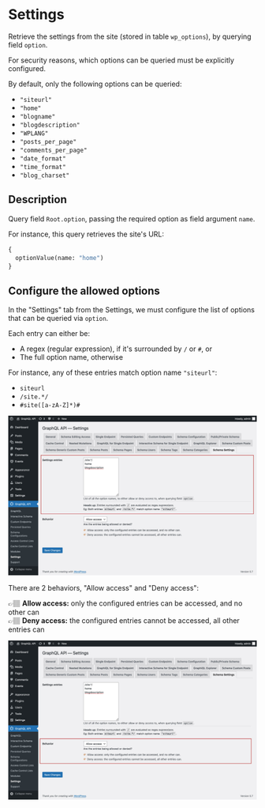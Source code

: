 # Settings

Retrieve the settings from the site (stored in table `wp_options`), by querying field `option`.

For security reasons, which options can be queried must be explicitly configured.

By default, only the following options can be queried:

- `"siteurl"`
- `"home"`
- `"blogname"`
- `"blogdescription"`
- `"WPLANG"`
- `"posts_per_page"`
- `"comments_per_page"`
- `"date_format"`
- `"time_format"`
- `"blog_charset"`

## Description

Query field `Root.option`, passing the required option as field argument `name`.

For instance, this query retrieves the site's URL:

```graphql
{
  optionValue(name: "home")
}
```

## Configure the allowed options

In the "Settings" tab from the Settings, we must configure the list of options that can be queried via `option`.

Each entry can either be:

- A regex (regular expression), if it's surrounded by `/` or `#`, or
- The full option name, otherwise

For instance, any of these entries match option name `"siteurl"`:

- `siteurl`
- `/site.*/`
- `#site([a-zA-Z]*)#`

![Defining the entries for the Settings](../../images/schema-configuration-settings-entries.jpg "Defining the entries for the Settings")

There are 2 behaviors, "Allow access" and "Deny access":

👉🏽 <strong>Allow access:</strong> only the configured entries can be accessed, and no other can<br/>
👉🏽 <strong>Deny access:</strong> the configured entries cannot be accessed, all other entries can

![Defining the access behavior](../../images/schema-configuration-settings-behavior.jpg "Defining the access behavior")
